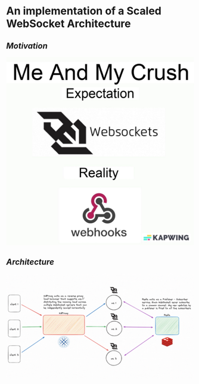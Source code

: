 # An implementation of a Scaled WebSocket Architecture

## _Motivation_

![](docs/assets/meme.jpeg)

## _Architecture_

![](docs/assets/wscale.gif)
